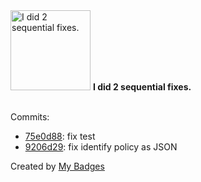 <img src="https://my-badges.github.io/my-badges/fix-2.png" alt="I did 2 sequential fixes." title="I did 2 sequential fixes." width="128">
<strong>I did 2 sequential fixes.</strong>
<br><br>

Commits:

- <a href="https://github.com/lexxns/TerraformBuilder/commit/75e0d88d0d1cb5142ed3cc44d9ca62ba3d530a66">75e0d88</a>: fix test
- <a href="https://github.com/lexxns/TerraformBuilder/commit/9206d2971dd9bf98fa1e02eedf0e3cceb8e77c98">9206d29</a>: fix identify policy as JSON


Created by <a href="https://github.com/my-badges/my-badges">My Badges</a>